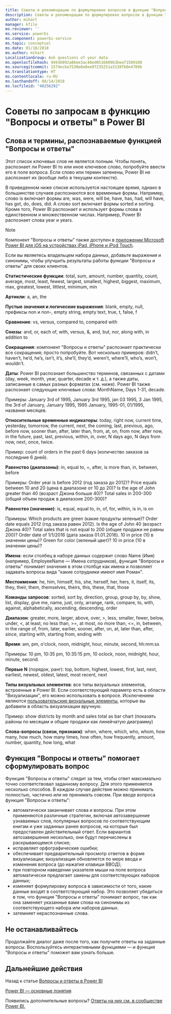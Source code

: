 ```yaml
---
title: Советы и рекомендации по формулировке вопросов в функции "Вопросы и ответы" в Power BI
description: Советы и рекомендации по формулировке вопросов в функции "Вопросы и ответы" в Power BI
author: mihart
manager: kfile
ms.reviewer: ''
ms.service: powerbi
ms.component: powerbi-service
ms.topic: conceptual
ms.date: 01/18/2018
ms.author: mihart
LocalizationGroup: Ask questions of your data
ms.openlocfilehash: 94936092a86ee3ac46ed0516609b3beaf1589180
ms.sourcegitcommit: 1574ecba7530e6e0ee97235251a3138fb0e4789b
ms.translationtype: HT
ms.contentlocale: ru-RU
ms.lasthandoff: 08/14/2018
ms.locfileid: "40256292"
---
```

# <a name="tips-for-asking-questions-in-power-bi-qa"></a>Советы по запросам в функцию "Вопросы и ответы" в Power BI
## <a name="words-and-terminology-that-qa-recognizes"></a>Слова и термины, распознаваемые функцией "Вопросы и ответы"
Этот список ключевых слов не является полным.  Чтобы понять, распознает ли Power BI то или иное ключевое слово, попробуйте ввести его в поле вопроса.  Если слово или термин затенены, Power BI не распознает их (вообще либо в текущем контексте).

В приведенном ниже списке используется настоящее время, однако в большинстве случаев распознаются все временные формы. Например, слово is включает формы are, was, were, will be, have, has, had, will have, has got, do, does, did.  А слово sort включает формы sorted и sorting.  Кроме того, Power BI распознает и использует формы слова в единственном и множественном числах. Например, Power BI распознает слова year и years.

> [!NOTE]
> Компонент "Вопросы и ответы" также доступен в [приложении Microsoft Power BI для iOS на устройствах iPad, iPhone и iPod Touch](mobile-apps-ios-qna.md).
> 
> 

Если вы являетесь владельцем набора данных, добавьте выражения и синонимы, чтобы улучшить результаты работы функции "Вопросы и ответы" для своих клиентов.

**Статистические функции**: total, sum, amount, number, quantity, count, average, most, least, fewest, largest, smallest, highest, biggest, maximum, max, greatest, lowest, littlest, minimum, min

**Артикли**: a, an, the

**Пустые значения и логические выражения**: blank, empty, null, префиксы non и non-, empty string, empty text, true, t, false, f

**Сравнение**: vs, versus, compared to, compared with

**Союзы**: and, or, each of, with, versus, &, and, but, nor, along with, in addition to

**Сокращения**: компонент "Вопросы и ответы" распознает практически все сокращения; просто попробуйте.  Вот несколько примеров: didn’t, haven’t, he’d, he’s, isn’t, it’s, she’ll, they’d, weren’t, where’ll, who’s, won’t, wouldn’t.

**Даты**: Power BI распознает большинство терминов, связанных с датами (day, week, month, year, quarter, decade и т. д.), а также даты, записанные в самых разных форматах (см. ниже). Power BI также распознает следующие ключевые слова: MonthName, Days 1-31, decade.

Примеры: January 3rd of 1995, January 3rd 1995, jan 03 1995, 3 Jan 1995, the 3rd of January, January 1995, 1995 January, 1995-01, 01/1995, названия месяцев.

**Относительные временные индикаторы**: today, right now, current time, yesterday, tomorrow, the current, next, the coming, last, previous, ago, before now, sooner than, after, later than, from, at, on, from now, after now, in the future, past, last, previous, within, in, over, N days ago, N days from now, next, once, twice.

Пример: count of orders in the past 6 days (количество заказов за последние 6 дней).

**Равенство (диапазоны)**: in, equal to, =, after, is more than, in, between, before

Примеры: Order year is before 2012 (год заказа до 2012)? Price equals between 10 and 20 (цена в диапазоне от 10 до 20)? Is the age of John greater than 40 (возраст Джона больше 40)? Total sales in 200-300 (общий объем продаж в диапазоне 200-300)?

**Равенство (значение)**: is, equal, equal to, in, of, for, within, is in, is on

Примеры: Which products are green (какие продукты зеленые)? Order date equals 2012 (год заказа равен 2012). Is the age of John 40 (возраст Джона 40)? Total sales that is not equal to 200 (общие продажи не равны 200)? Order date of 1/1/2016 (дата заказа 01.01.2016). 10 in price (10 в значении цены)? Green for color (зеленый цвет)? 10 in price (10 в значении цены)?

**Имена**: если столбец в наборе данных содержит слово Name (Имя) (например, EmployeeName — Имена сотрудников), функция "Вопросы и ответы" понимает значения в этом столбце как имена и позволяет задавать вопросы вида "какие сотрудники имеют имя Роман".

**Местоимения**: he, him, himself, his, she, herself, her, hers, it, itself, its, they, their, them, themselves, theirs, this, these, that, those

**Команды запросов**: sorted, sort by, direction, group, group by, by, show, list, display, give me, name, just, only, arrange, rank, compare, to, with, against, alphabetically, ascending, descending, order

**Диапазон**: greater, more, larger, above, over, >, less, smaller, fewer, below, under, <, at least, no less than, >=, at most, no more than, <=, in, between, in the range of, from, later, earlier, sooner, after, on, at, later than, after, since, starting with, starting from, ending with

**Время**: am, pm, o'clock, noon, midnight, hour, minute, second, hh:mm:ss

Примеры: 10 pm, 10:35 pm, 10:35:15 pm, 10 oclock, noon, midnight, hour, minute, second.

**Первые N** (порядок, ранг): top, bottom, highest, lowest, first, last, next, earliest, newest, oldest, latest, most recent, next

**Типы визуальных элементов**: все типы визуальных элементов, встроенные в Power BI.  Если соответствующий параметр есть в области "Визуализации", его можно использовать в вопросе.  Исключением являются [пользовательские визуальные элементы](power-bi-custom-visuals.md), которые вы добавили в область визуализации вручную.

Пример: show districts by month and sales total as bar chart (показать районы по месяцам и общие продажи как линейчатую диаграмму)

**Слова-вопросы (связи, признаки)**: when, where, which, who, whom, how many, how much, how many times, how often, how frequently, amount, number, quantity, how long, what

## <a name="qa-helps-you-phrase-the-question"></a>Функция "Вопросы и ответы" помогает сформулировать вопрос
Функция "Вопросы и ответы" следит за тем, чтобы ответ максимально точно соответствовал заданному вопросу. Для этого применяется несколько способов. В каждом случае действие можно принимать полностью, частично или не принимать совсем. При вводе вопроса функция "Вопросы и ответы":

* автоматически заканчивает слова и вопросы. При этом применяются различные стратегии, включая автозавершение узнаваемых слов, популярных вопросов по соответствующим книгам и уже заданных ранее вопросов, на которые был предоставлен действительный ответ. Если вариантов автозавершения несколько, они будут перечислены в раскрывающемся списке;
* исправляет орфографические ошибки;
* обеспечивает предварительный просмотр ответов в форме визуализации; визуализация обновляется по мере ввода и изменения вопроса (до нажатия клавиши ВВОД);
* при повторном наведении указателя мыши на поле вопроса автоматически предлагает замены для соответствующих наборов данных;
* изменяет формулировку вопроса в зависимости от того, какие данные входят в соответствующий набор. Это позволяет убедиться в том, что функция "Вопросы и ответы" понимает вопрос, так как она заменяет указанные вами слова на синонимы из соответствующего набора или наборов данных.
* затемняет нераспознанные слова.

## <a name="dont-stop-now"></a>Не останавливайтесь
Продолжайте диалог даже после того, как получите ответы на заданные вопросы. Воспользуйтесь интерактивными функциями — и функция "Вопросы и ответы" поможет вам узнать больше.

## <a name="next-steps"></a>Дальнейшие действия
Назад к статье [Вопросы и ответы в Power BI](power-bi-q-and-a.md)  

[Power BI — основные понятия](service-basic-concepts.md)  

Появились дополнительные вопросы? [Ответы на них см. в сообществе Power BI.](http://community.powerbi.com/)

